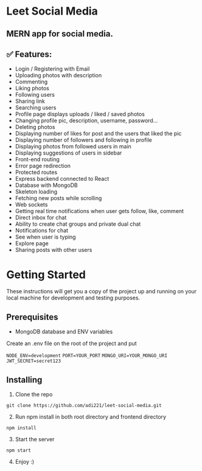# Leet Social Media

## MERN app for social media.

## ✅ Features:

- Login / Registering with Email
- Uploading photos with description
- Commenting
- Liking photos
- Following users
- Sharing link
- Searching users
- Profile page displays uploads / liked / saved photos
- Changing profile pic, description, username, password...
- Deleting photos
- Displaying number of likes for post and the users that liked the pic
- Displaying number of followers and following in profile
- Displaying photos from followed users in main
- Displaying suggestions of users in sidebar
- Front-end routing
- Error page redirection
- Protected routes
- Express backend connected to React
- Database with MongoDB
- Skeleton loading
- Fetching new posts while scrolling
- Web sockets
- Getting real time notifications when user gets follow, like, comment
- Direct inbox for chat
- Ability to create chat groups and private dual chat
- Notifications for chat
- See when user is typing
- Explore page
- Sharing posts with other users

# Getting Started

These instructions will get you a copy of the project up and running on your local machine for development and testing purposes.

## Prerequisites

- MongoDB database and ENV variables

Create an .env file on the root of the project and put

`NODE_ENV=development`
`PORT=YOUR_PORT`
`MONGO_URI=YOUR_MONGO_URI`
`JWT_SECRET=secret123`

## Installing

1. Clone the repo

```
git clone https://github.com/adi221/leet-social-media.git
```

2. Run npm install in both root directory and frontend directory

```
npm install
```

3. Start the server

```
npm start
```

4. Enjoy :)
